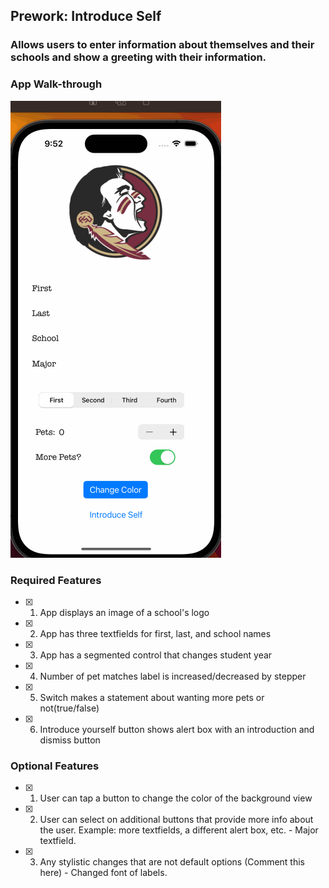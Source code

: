 ## Prework: Introduce Self

### Allows users to enter information about themselves and their schools and show a greeting with their information.

### App Walk-through

<img src='iOS102 Prework Stretch.gif' title='iOS 102 Prework Walkthrough gif' width='' alt='Video Walkthrough' />

### Required Features

- [x] 1. App displays an image of a school's logo
- [x] 2. App has three textfields for first, last, and school names
- [x] 3. App has a segmented control that changes student year
- [x] 4. Number of pet matches label is increased/decreased by stepper
- [x] 5. Switch makes a statement about wanting more pets or not(true/false) 
- [x] 6. Introduce yourself button shows alert box with an introduction and dismiss button

### Optional Features

- [x] 1. User can tap a button to change the color of the background view
- [x] 2. User can select on additional buttons that provide more info about the user. Example: more textfields, a different alert box, etc. - Major textfield.
- [x] 3. Any stylistic changes that are not default options (Comment this here) - Changed font of labels.
